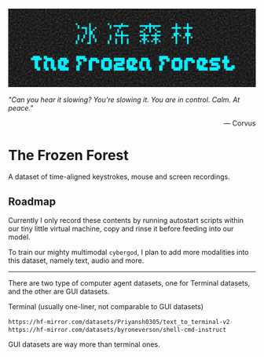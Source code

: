 ![icon of the frozen forest](../propaganda/logos/frozen_forest_1.png)

*"Can you hear it slowing? You're slowing it. You are in control. Calm. At peace."*

<div style='text-align: right;'>— Corvus</div>

# The Frozen Forest

A dataset of time-aligned keystrokes, mouse and screen recordings.

## Roadmap

Currently I only record these contents by running autostart scripts within our tiny little virtual machine, copy and rinse it before feeding into our model.

To train our mighty multimodal `cybergod`, I plan to add more modalities into this dataset, namely text, audio and more.

---

There are two type of computer agent datasets, one for Terminal datasets, and the other are GUI datasets.

Terminal (usually one-liner, not comparable to GUI datasets)

```
https://hf-mirror.com/datasets/Priyansh0305/text_to_terminal-v2
https://hf-mirror.com/datasets/byroneverson/shell-cmd-instruct
```

GUI datasets are way more than terminal ones. 
